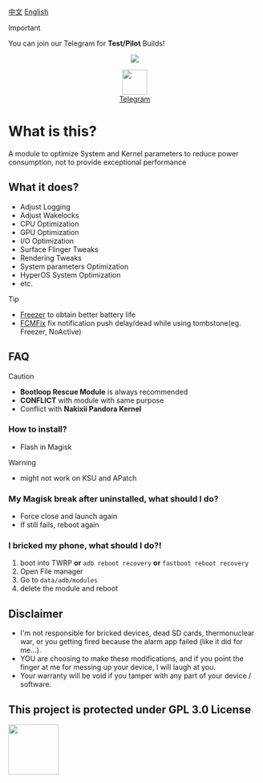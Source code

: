 [中文](https://github.com/TatshSiow/HyperOptimize/blob/main/README_CH.md)
[English](https://github.com/TatshSiow/HyperOptimize/blob/main/README.md)

> [!IMPORTANT]
> You can join our Telegram for **Test/Pilot** Builds!
<div align="center">
  
  ![](https://github.com/user-attachments/assets/5cf75f24-5993-4e64-b3b2-328f30d4ff31)
  
  <a href="https://t.me/TatshSecretCave" ><img height="50" src="https://www.vectorlogo.zone/logos/telegram/telegram-tile.svg"/></a>\
  <a href="https://t.me/TatshSecretCave" >Telegram</a>
</div>

# What is this?
A module to optimize System and Kernel parameters to reduce power consumption, not to provide exceptional performance

## What it does?
- Adjust Logging
- Adjust Wakelocks
- CPU Optimization
- GPU Optimization
- I/O Optimization
- Surface Flinger Tweaks
- Rendering Tweaks
- System parameters Optimization
- HyperOS System Optimization
- etc.
> [!TIP]  
> - [Freezer](https://github.com/Freezer-Team/Freezer) to obtain better battery life
> - [FCMFix](https://github.com/kooritea/fcmfix) fix notification push delay/dead while using tombstone(eg. Freezer, NoActive)

## FAQ
> [!CAUTION]  
> - **Bootloop Rescue Module** is always recommended
> - **CONFLICT** with module with same purpose
> - Conflict with **Nakixii Pandora Kernel**

### How to install?
- Flash in Magisk
> [!WARNING]  
> - might not work on KSU and APatch

### My Magisk break after uninstalled, what should I do?
- Force close and launch again
- If still fails, reboot again

### I bricked my phone, what should I do?!
1. boot into TWRP **or** `adb reboot recovery` **or** `fastboot reboot recovery`
3. Open File manager
4. Go to `data/adb/modules`
5. delete the module and reboot

## Disclaimer
* I'm not responsible for bricked devices, dead SD cards, thermonuclear war, or you getting fired because the alarm app failed (like it did for me...).
* YOU are choosing to make these modifications, and if you point the finger at me for messing up your device, I will laugh at you.
* Your warranty will be void if you tamper with any part of your device / software.


## This project is protected under GPL 3.0 License
<a href="https://github.com/TatshSiow/HyperOptimize/blob/main/LICENSE" ><img height=100 src="https://upload.wikimedia.org/wikipedia/commons/9/93/GPLv3_Logo.svg"/></a>

